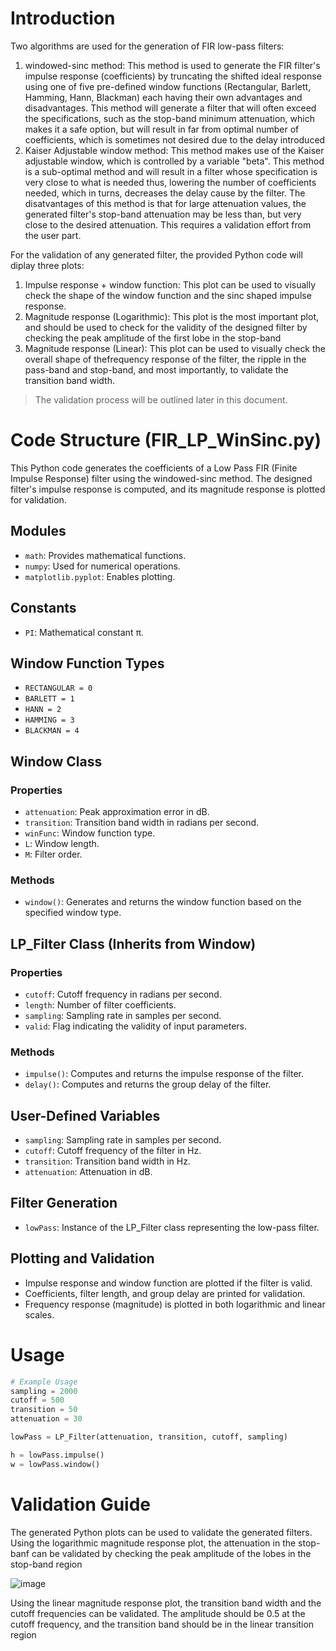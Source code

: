 # Introduction
Two algorithms are used for the generation of FIR low-pass filters:
1. windowed-sinc method: This method is used to generate the FIR filter's impulse response (coefficients) by truncating the shifted ideal response using one of five pre-defined window functions (Rectangular, Barlett, Hamming, Hann, Blackman) each having their own advantages and disadvantages. This method will generate a filter that will often exceed the specifications, such as the stop-band minimum attenuation, which makes it a safe option, but will result in far from optimal number of coefficients, which is sometimes not desired due to the delay introduced
1. Kaiser Adjustable window method: This method makes use of the Kaiser adjustable window, which is controlled by a variable "beta". This method is a sub-optimal method and will result in a filter whose specification is very close to what is needed thus, lowering the number of coefficients needed, which in turns, decreases the delay cause by the filter.
The disatvantages of this method is that for large attenuation values, the generated filter's stop-band attenuation may be less than, but very close to the desired attenuation. This requires a validation effort from the user part.

For the validation of any generated filter, the provided Python code will diplay three plots:
1. Impulse response + window function: This plot can be used to visually check the shape of the window function and the sinc shaped impulse response.
1. Magnitude response (Logarithmic): This plot is the most important plot, and should be used to check for the validity of the designed filter by checking the peak amplitude of the first lobe in the stop-band
1. Magnitude response (Linear): This plot can be used to visually check the overall shape of thefrequency response of the filter, the ripple in the pass-band and stop-band, and most importantly, to validate the transition band width.
> The validation process will be outlined later in this document.


# Code Structure (**__FIR_LP_WinSinc.py)__**
This Python code generates the coefficients of a Low Pass FIR (Finite Impulse Response) filter using the windowed-sinc method. The designed filter's impulse response is computed, and its magnitude response is plotted for validation.

## Modules
- `math`: Provides mathematical functions.
- `numpy`: Used for numerical operations.
- `matplotlib.pyplot`: Enables plotting.

## Constants
- `PI`: Mathematical constant π.

## Window Function Types
- `RECTANGULAR = 0`
- `BARLETT = 1`
- `HANN = 2`
- `HAMMING = 3`
- `BLACKMAN = 4`

## Window Class
### Properties
- `attenuation`: Peak approximation error in dB.
- `transition`: Transition band width in radians per second.
- `winFunc`: Window function type.
- `L`: Window length.
- `M`: Filter order.

### Methods
- `window()`: Generates and returns the window function based on the specified window type.

## LP_Filter Class (Inherits from Window)
### Properties
- `cutoff`: Cutoff frequency in radians per second.
- `length`: Number of filter coefficients.
- `sampling`: Sampling rate in samples per second.
- `valid`: Flag indicating the validity of input parameters.

### Methods
- `impulse()`: Computes and returns the impulse response of the filter.
- `delay()`: Computes and returns the group delay of the filter.

## User-Defined Variables
- `sampling`: Sampling rate in samples per second.
- `cutoff`: Cutoff frequency of the filter in Hz.
- `transition`: Transition band width in Hz.
- `attenuation`: Attenuation in dB.

## Filter Generation
- `lowPass`: Instance of the LP_Filter class representing the low-pass filter.

## Plotting and Validation
- Impulse response and window function are plotted if the filter is valid.
- Coefficients, filter length, and group delay are printed for validation.
- Frequency response (magnitude) is plotted in both logarithmic and linear scales.

# Usage
```python
# Example Usage
sampling = 2000
cutoff = 500
transition = 50
attenuation = 30

lowPass = LP_Filter(attenuation, transition, cutoff, sampling)

h = lowPass.impulse()
w = lowPass.window()
```
# Validation Guide
The generated Python plots can be used to validate the generated filters.
Using the logarithmic magnitude response plot, the attenuation in the stop-banf can be validated by checking the peak amplitude of the lobes in the stop-band region

![image](https://github.com/Fadi-Eid/DigitalFilterDesign/assets/113466842/da0c3af8-be2c-4c1f-ac28-128af42591fc)




Using the linear magnitude response plot, the transition band width and the cutoff frequencies can be validated. The amplitude should be 0.5 at the cutoff frequency, and the transition band should be in the linear transition region
